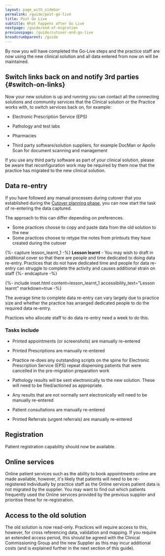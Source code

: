 ```yaml
---
layout: page_with_sidebar
permalink: /guide/post-go-live
title: Post Go Live
subtitle: What happens after Go Live
nextpage: /guide/end-of-migration
previouspage: /guide/cutover-and-go-live
breadcrumbparent: /guide
---
```


By now you will have completed the Go-Live steps and the practice staff are now using the new clinical solution and all data entered from now on will be maintained.


## Switch links back on and notify 3rd parties {#switch-on-links}

Now your new solution is up and running you can contact all the connecting solutions and community services that the Clinical solution or the Practice works with, to switch services back on, for example:

* Electronic Prescription Service (EPS)


* Pathology and test labs


* Pharmacies


* Third party software/solution suppliers, for example DocMan or Apollo Scan for document scanning and management

If you use any third party software as part of your clinical solution, please be aware that reconfiguration work may be required by them now that the practice has migrated to the new clinical solution. 


## Data re-entry

If you have followed any manual processes during cutover that you established during the [Cutover planning phase](/prm-practice-migration/guide/planning-for-cut-over#appointments), you can now start the task of re-entering the data captured.

The approach to this can differ depending on preferences. 

* Some practices choose to copy and paste data from the old solution to the new
* Some practices choose to retype the notes from printouts they have created during the cutover


{%- capture lesson_learnt_1 -%}
__Lesson learnt__ - You may wish to draft in additional cover so that there are people and time dedicated to doing data re-entry. Practices that do not have dedicated time and people for data re-entry can struggle to complete the activity and causes additional strain on staff
{%- endcapture -%}

{%- include inset.html content=lesson_learnt_1 accessibility_text="Lesson learnt" markdown=true -%}

The average time to complete data re-entry can vary largely due to practice size and whether the practice has arranged dedicated people to do the required data re-entry.

Practices who allocate staff to do data re-entry need a week to do this.
### Tasks include
<!-- [GAP] once we reach maturity with any of the GP2GP solutions, these can be added here -->
* Printed appointments (or screenshots) are manually re-entered 

* Printed Prescriptions are manually re-entered 

* Practice re-does any outstanding scripts on the spine for Electronic Prescription Service (EPS) repeat dispensing patients that were cancelled in the pre-migration preparation work

* Pathology results will be sent electronically to the new solution. These will need to be filed/actioned as appropriate.
<!-- [UPLIFT] updated description of pathology results according to user feedback -->
* Any results that are not normally sent electronically will need to be manually re-entered 

* Patient consultations are manually re-entered

* Printed Referrals (urgent referrals) are manually re-entered 



## Registration

Patient registration capability should now be available.


## Online services

Online patient services such as the ability to book appointments online are made available, however, it's likely that patients will need to be re-registered individually by practice staff as the Online services patient data is not migrated by the supplier. You may want to find out which patients frequently used the Online services provided by the previous supplier and prioritise these for re-registration.


## Access to the old solution

The old solution is now read-only. Practices will require access to this, however, for cross referencing data, validation and mapping. If you require an extended access period, this should be agreed with the Clinical Commissioning Group and the new Supplier as this may incur additional costs (and is explained further in the next section of this guide).
<!-- [UPLIFT] Reworded this part and removed references to 45 days -->
